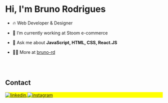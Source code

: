 <!-- <img align="right" height="590em" src="https://raw.githubusercontent.com/gist/maykbrito/618ef18e3bbb7cdfd200f3a4fc1aabc6/raw/201d47c76006c99fe0dc55ea92e76bdca5537f08/githubcard.svg"/>
 <h1 align="left">Hi <img src="https://raw.githubusercontent.com/kaueMarques/kaueMarques/master/hi.gif" height="30px">, I'm Bruno Rodrigues</h1> -->
<h1 align="left">Hi, I'm Bruno Rodrigues</h1>

- 🔥 Web Developer & Designer

- 🔭 I’m currently working at Stoom e-commerce

- 💬 Ask me about **JavaScript, HTML, CSS, React.JS**

- 👨‍💻 More at [bruno-rd](https://www.linkedin.com/in/bruno-rd/)



<br><br>

## Contact

<p align="left" style="background:yellow">

<a href="https://linkedin.com/in/bruno-rd" target="_blank">
  <img align="center" src="https://img.shields.io/badge/LinkedIn-0077B5?style=for-the-badge&logo=linkedin&logoColor=white" alt="linkedin"/>
</a>
<a href="https://www.instagram.com/bruno.rodrigues.d/" target="_blank">
 <img align="center" src="https://img.shields.io/badge/Instagram-E4405F?style=for-the-badge&logo=instagram&logoColor=white" alt="instagram"/>
</a>
</p>

